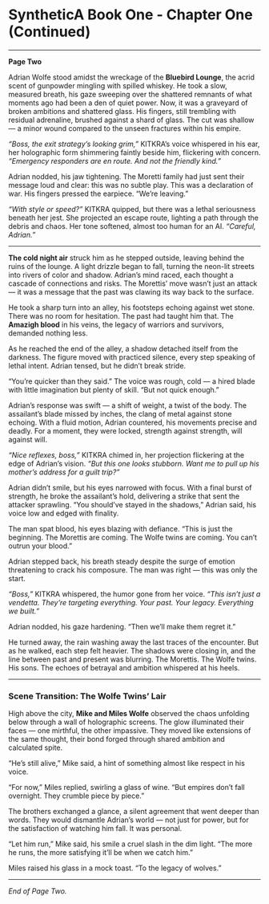 # SyntheticA Book One - Chapter One (Continued)

---

**Page Two**

Adrian Wolfe stood amidst the wreckage of the **Bluebird Lounge**, the acrid scent of gunpowder mingling with spilled whiskey. He took a slow, measured breath, his gaze sweeping over the shattered remnants of what moments ago had been a den of quiet power. Now, it was a graveyard of broken ambitions and shattered glass. His fingers, still trembling with residual adrenaline, brushed against a shard of glass. The cut was shallow — a minor wound compared to the unseen fractures within his empire.

*“Boss, the exit strategy’s looking grim,”* KITKRA’s voice whispered in his ear, her holographic form shimmering faintly beside him, flickering with concern. *“Emergency responders are en route. And not the friendly kind.”*

Adrian nodded, his jaw tightening. The Moretti family had just sent their message loud and clear: this was no subtle play. This was a declaration of war. His fingers pressed the earpiece. “We’re leaving.”

*“With style or speed?”* KITKRA quipped, but there was a lethal seriousness beneath her jest. She projected an escape route, lighting a path through the debris and chaos. Her tone softened, almost too human for an AI. *“Careful, Adrian.”*

---

**The cold night air** struck him as he stepped outside, leaving behind the ruins of the lounge. A light drizzle began to fall, turning the neon-lit streets into rivers of color and shadow. Adrian’s mind raced, each thought a cascade of connections and risks. The Morettis’ move wasn’t just an attack — it was a message that the past was clawing its way back to the surface.

He took a sharp turn into an alley, his footsteps echoing against wet stone. There was no room for hesitation. The past had taught him that. The **Amazigh blood** in his veins, the legacy of warriors and survivors, demanded nothing less.

As he reached the end of the alley, a shadow detached itself from the darkness. The figure moved with practiced silence, every step speaking of lethal intent. Adrian tensed, but he didn’t break stride.

“You’re quicker than they said.” The voice was rough, cold — a hired blade with little imagination but plenty of skill. “But not quick enough.”

Adrian’s response was swift — a shift of weight, a twist of the body. The assailant’s blade missed by inches, the clang of metal against stone echoing. With a fluid motion, Adrian countered, his movements precise and deadly. For a moment, they were locked, strength against strength, will against will.

*“Nice reflexes, boss,”* KITKRA chimed in, her projection flickering at the edge of Adrian’s vision. *“But this one looks stubborn. Want me to pull up his mother’s address for a guilt trip?”*

Adrian didn’t smile, but his eyes narrowed with focus. With a final burst of strength, he broke the assailant’s hold, delivering a strike that sent the attacker sprawling. “You should’ve stayed in the shadows,” Adrian said, his voice low and edged with finality.

The man spat blood, his eyes blazing with defiance. “This is just the beginning. The Morettis are coming. The Wolfe twins are coming. You can’t outrun your blood.”

Adrian stepped back, his breath steady despite the surge of emotion threatening to crack his composure. The man was right — this was only the start.

*“Boss,”* KITKRA whispered, the humor gone from her voice. *“This isn’t just a vendetta. They’re targeting everything. Your past. Your legacy. Everything we built.”*

Adrian nodded, his gaze hardening. “Then we’ll make them regret it.”

He turned away, the rain washing away the last traces of the encounter. But as he walked, each step felt heavier. The shadows were closing in, and the line between past and present was blurring. The Morettis. The Wolfe twins. His sons. The echoes of betrayal and ambition whispered at his heels.

---

### Scene Transition: The Wolfe Twins’ Lair

High above the city, **Mike and Miles Wolfe** observed the chaos unfolding below through a wall of holographic screens. The glow illuminated their faces — one mirthful, the other impassive. They moved like extensions of the same thought, their bond forged through shared ambition and calculated spite.

“He’s still alive,” Mike said, a hint of something almost like respect in his voice.

“For now,” Miles replied, swirling a glass of wine. “But empires don’t fall overnight. They crumble piece by piece.”

The brothers exchanged a glance, a silent agreement that went deeper than words. They would dismantle Adrian’s world — not just for power, but for the satisfaction of watching him fall. It was personal.

“Let him run,” Mike said, his smile a cruel slash in the dim light. “The more he runs, the more satisfying it’ll be when we catch him.”

Miles raised his glass in a mock toast. “To the legacy of wolves.”

---

*End of Page Two.*

